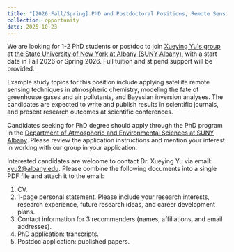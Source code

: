 ```yaml
---
title: "[2026 Fall/Spring] PhD and Postdoctoral Positions, Remote Sensing, Atmospheric Chemistry, SUNY Albany"
collection: opportunity
date: 2025-10-23
---
```


We are looking for 1-2 PhD students or postdoc to join [Xueying Yu's group](https://yu-xue-ying.github.io/) at [the State University of New York at Albany (SUNY Albany)](https://www.albany.edu), with a start date in Fall 2026 or Spring 2026. Full tuition and stipend support will be provided.

Example study topics for this position include applying satellite remote sensing techniques in atmospheric chemistry, modeling the fate of greenhouse gases and air pollutants, and Bayesian inversion analyses. The candidates are expected to write and publish results in scientific journals, and present research outcomes at scientific conferences. 

Candidates seeking for PhD degree should apply through the PhD program in the [Department of Atmospheric and Environmental Sciences at SUNY Albany](https://www.albany.edu/daes). Please review the application instructions and mention your interest in working with our group in your application.

Interested candidates are welcome to contact Dr. Xueying Yu via email: xyu2@albany.edu. Please combine the following documents into a single PDF file and attach it to the email:
1. CV.
2. 1-page personal statement. Please include your research interests, research experience, future research ideas, and career development plans.
3. Contact information for 3 recommenders (names, affiliations, and email addresses).
4. PhD application: transcripts.
5. Postdoc application: published papers.
